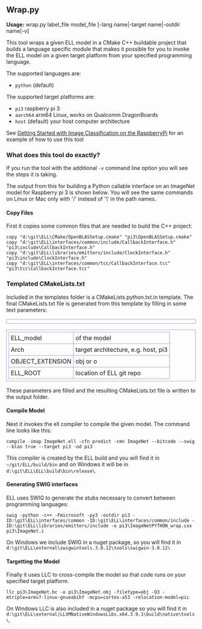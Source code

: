 ## Wrap.py

**Usage:** wrap.py label_file model_file [-lang name|-target name|-outdir name|-v]

This tool wraps a given ELL model in a CMake C++ buildable project that builds a language specific module that makes it possible for you to invoke the ELL model on a given target platform from your specified programming language.

The supported languages are:
- `python`   (default)

The supported target platforms are:
- `pi3`      raspberry pi 3
- `aarch64`  arm64 Linux, works on Qualcomm DragonBoards
- `host`     (default) your host computer architecture

See [Getting Started with Image Classification on the RaspberryPi](../../../docs/tutorials/Getting-Started-with-Image-Classification-on-the-Raspberry-Pi/index.md) for an example of how to use this tool

### What does this tool do exactly?

If you run the tool with the additional `-v` command line option you will see the steps it is taking.  

The output from this for building a Python callable interface on an ImageNet model for Raspberry pi 3 is shown below.
You will see the same commands on Linux or Mac only with '/' instead of '\\' in the path names.

#### Copy Files

First it copies some common files that are needed to build the C++ project:
````
copy "d:\git\ELL\CMake/OpenBLASSetup.cmake" "pi3\OpenBLASSetup.cmake"
copy "d:\git\ELL\interfaces/common/include/CallbackInterface.h" "pi3\include\CallbackInterface.h"
copy "d:\git\ELL\libraries/emitters/include/ClockInterface.h" "pi3\include\ClockInterface.h"
copy "d:\git\ELL\interfaces/common/tcc/CallbackInterface.tcc" "pi3\tcc\CallbackInterface.tcc"
````

### Templated CMakeLists.txt

Included in the templates folder is a CMakeLists.python.txt.in template.
The final CMakeLists.txt file is generated from this template by filling
in some text parameters:

<style>
table, td { border:1px solid #A0A0D0;border-colapse:collapse;padding:5px; }
</style>
<table>
<table>
<tr><td>ELL_model</td><td>of the model</td></tr>
<tr><td>Arch</td><td>target architecture, e.g. host, pi3</td></tr>
<tr><td>OBJECT_EXTENSION</td><td>obj or o</td></tr>
<tr><td>ELL_ROOT</td><td>location of ELL git repo</td></tr>
</table>

These parameters are filled and the resulting CMakeLists.txt file is written to the output folder.

#### Compile Model

Next it invokes the ell compiler to compile the given model.  The command line looks like this:
````
compile -imap ImageNet.ell -cfn predict -cmn ImageNet --bitcode --swig --blas true --target pi3 -od pi3
````
This compiler is created by the ELL build and you will find it in `~/git/ELL/build/bin` and on Windows it will be in `d:\git\ELL\ELL\build\bin\release\`.
#### Generating SWIG interfaces

ELL uses SWIG to generate the stubs necessary to convert between programming languages:
````
swig -python -c++ -Fmicrosoft -py3 -outdir pi3 -ID:\git\ELL\interfaces/common -ID:\git\ELL\interfaces/common/include -ID:\git\ELL\libraries/emitters/include -o pi3\ImageNetPYTHON_wrap.cxx pi3\ImageNet.i
````
On Windows we include SWIG in a nuget package, so you will find it in `d:\git\ELL\external\swigwintools.3.0.12\tools\swigwin-3.0.12\`

#### Targetting the Model

Finally it uses LLC to cross-compile the model so that code runs on your specified target platform.  

````
llc pi3\ImageNet.bc -o pi3\ImageNet.obj -filetype=obj -O3 -mtriple=armv7-linux-gnueabihf -mcpu=cortex-a53 -relocation-model=pic
````
On Windows LLC is also included in a nuget package so you will find it in `d:\git\ELL\external|LLVMNativeWindowsLibs.x64.3.9.1\build\native\tools\`.